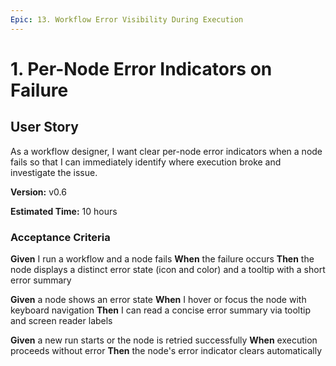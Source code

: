 ```yaml
---
Epic: 13. Workflow Error Visibility During Execution
---
```


# 1. Per-Node Error Indicators on Failure

## User Story
As a workflow designer, I want clear per-node error indicators when a node fails so that I can immediately identify where execution broke and investigate the issue.

**Version:** v0.6

**Estimated Time:** 10 hours

### Acceptance Criteria
**Given** I run a workflow and a node fails
**When** the failure occurs
**Then** the node displays a distinct error state (icon and color) and a tooltip with a short error summary

**Given** a node shows an error state
**When** I hover or focus the node with keyboard navigation
**Then** I can read a concise error summary via tooltip and screen reader labels

**Given** a new run starts or the node is retried successfully
**When** execution proceeds without error
**Then** the node's error indicator clears automatically


